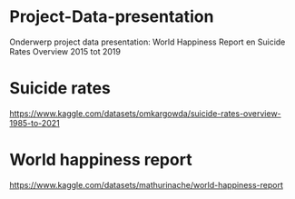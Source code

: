 # Project-Data-presentation
Onderwerp project data presentation: World Happiness Report en Suicide Rates Overview 2015 tot 2019

# Suicide rates
https://www.kaggle.com/datasets/omkargowda/suicide-rates-overview-1985-to-2021

# World happiness report
https://www.kaggle.com/datasets/mathurinache/world-happiness-report
